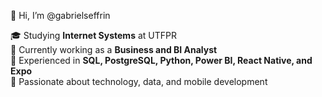 👋 Hi, I’m @gabrielseffrin

🎓 Studying **Internet Systems** at UTFPR  
💼 Currently working as a **Business and BI Analyst**  
💾 Experienced in **SQL, PostgreSQL, Python, Power BI, React Native, and Expo**  
🚀 Passionate about technology, data, and mobile development 

<!---
gabrielseffrin/gabrielseffrin is a ✨ special ✨ repository because its `README.md` (this file) appears on your GitHub profile.
You can click the Preview link to take a look at your changes.
--->
